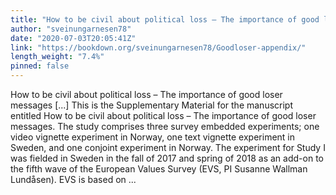 ```yaml
---
title: "How to be civil about political loss – The importance of good loser messages"
author: "sveinungarnesen78"
date: "2020-07-03T20:05:41Z"
link: "https://bookdown.org/sveinungarnesen78/Goodloser-appendix/"
length_weight: "7.4%"
pinned: false
---
```


How to be civil about political loss – The importance of good loser messages [...] This is the Supplementary Material for the manuscript entitled How to be civil about political loss – The importance of good loser messages. The study comprises three survey embedded experiments; one video vignette experiment in Norway, one text vignette experiment in Sweden, and one conjoint experiment in Norway. The experiment for Study I was fielded in Sweden in the fall of 2017 and spring of 2018 as an add-on to the fifth wave of the European Values Survey (EVS, PI Susanne Wallman Lundåsen). EVS is based on  ...
